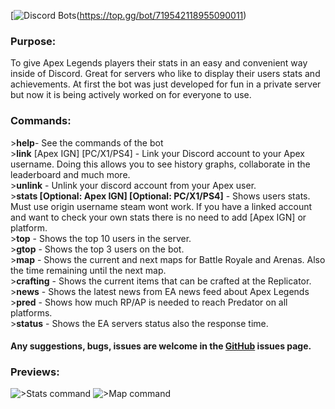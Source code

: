 [![Discord Bots](https://top.gg/api/widget/719542118955090011.svg)(https://top.gg/bot/719542118955090011)

### Purpose:
To give Apex Legends players their stats in an easy and convenient way inside of Discord. Great for servers who like to display their users stats and achievements. At first the bot was just developed for fun in a private server but now it is being actively worked on for everyone to use.

### Commands: 
\>**help**- See the commands of the bot <br>
\>**link** [Apex IGN] [PC/X1/PS4] - Link your Discord account to your Apex username. Doing this allows you to see history graphs, collaborate in the leaderboard and much more.<br>
\>**unlink** - Unlink your discord account from your Apex user.<br>
\>**stats [Optional: Apex IGN] [Optional: PC/X1/PS4]** - Shows users stats. Must use origin username steam wont work. If you have a linked account and want to check your own stats there is no need to add [Apex IGN] or platform.<br>
\>**top** - Shows the top 10 users in the server.<br>
\>**gtop** - Shows the top 3 users on the bot.<br>
\>**map** - Shows the current and next maps for Battle Royale and Arenas. Also the time remaining until the next map.<br>
\>**crafting** - Shows the current items that can be crafted at the Replicator.<br>
\>**news** - Shows the latest news from EA news feed about Apex Legends<br>
\>**pred** - Shows how much RP/AP is needed to reach Predator on all platforms.<br>
\>**status** - Shows the EA servers status also the response time.<br>

#### Any suggestions, bugs, issues are welcome in the [GitHub](https://github.com/muumif/Edgy-Loba/issues) issues page.

### Previews:
![>Stats command](http://images.muumi.xyz/EdgyLoba/Preview1.PNG ">stats")
![>Map command](http://images.muumi.xyz/EdgyLoba/Preview2.PNG ">map")
